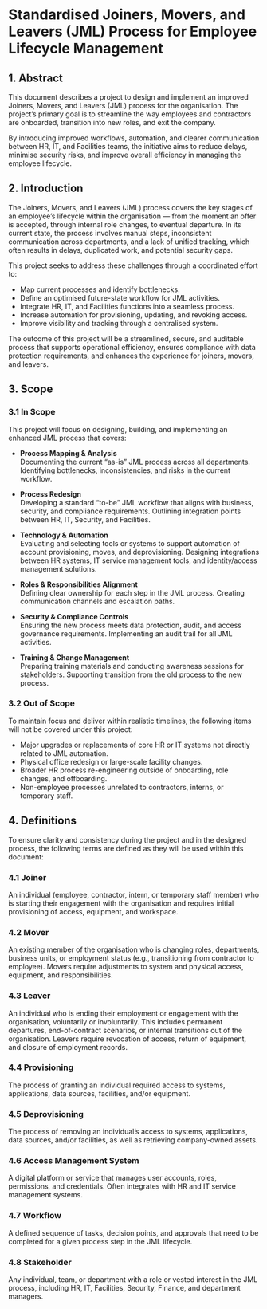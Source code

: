 # Standardised Joiners, Movers, and Leavers (JML) Process for Employee Lifecycle Management

## 1. Abstract

This document describes a project to design and implement an improved Joiners,
Movers, and Leavers (JML) process for the organisation. The project’s primary
goal is to streamline the way employees and contractors are onboarded,
transition into new roles, and exit the company.

By introducing improved workflows, automation, and clearer communication between
HR, IT, and Facilities teams, the initiative aims to reduce delays, minimise
security risks, and improve overall efficiency in managing the employee
lifecycle.

## 2. Introduction

The Joiners, Movers, and Leavers (JML) process covers the key stages of an
employee’s lifecycle within the organisation — from the moment an offer is
accepted, through internal role changes, to eventual departure. In its current
state, the process involves manual steps, inconsistent communication across
departments, and a lack of unified tracking, which often results in delays,
duplicated work, and potential security gaps.

This project seeks to address these challenges through a coordinated effort to:

- Map current processes and identify bottlenecks.
- Define an optimised future-state workflow for JML activities.
- Integrate HR, IT, and Facilities functions into a seamless process.
- Increase automation for provisioning, updating, and revoking access.
- Improve visibility and tracking through a centralised system.

The outcome of this project will be a streamlined, secure, and auditable process
that supports operational efficiency, ensures compliance with data protection
requirements, and enhances the experience for joiners, movers, and leavers.

## 3. Scope

### 3.1 In Scope

This project will focus on designing, building, and implementing an enhanced JML
process that covers:

- **Process Mapping & Analysis**\
    Documenting the current “as-is” JML process across all departments.
    Identifying bottlenecks, inconsistencies, and risks in the current workflow.

- **Process Redesign**\
    Developing a standard “to-be” JML workflow that aligns with business, security, and compliance requirements.
    Outlining integration points between HR, IT, Security, and Facilities.

- **Technology & Automation**\
    Evaluating and selecting tools or systems to support automation of account provisioning, moves, and deprovisioning.
    Designing integrations between HR systems, IT service management tools, and identity/access management solutions.

- **Roles & Responsibilities Alignment**\
    Defining clear ownership for each step in the JML process.
    Creating communication channels and escalation paths.

- **Security & Compliance Controls**\
    Ensuring the new process meets data protection, audit, and access governance requirements.
    Implementing an audit trail for all JML activities.

- **Training & Change Management**\
    Preparing training materials and conducting awareness sessions for stakeholders.
    Supporting transition from the old process to the new process.

### 3.2 Out of Scope

To maintain focus and deliver within realistic timelines, the following items
will not be covered under this project:

- Major upgrades or replacements of core HR or IT systems not directly related
    to JML automation.
- Physical office redesign or large-scale facility changes.
- Broader HR process re-engineering outside of onboarding, role changes, and
    offboarding.
- Non-employee processes unrelated to contractors, interns, or temporary staff.

## 4. Definitions

To ensure clarity and consistency during the project and in the designed
process, the following terms are defined as they will be used within this document:

### 4.1 Joiner

An individual (employee, contractor, intern, or temporary staff member) who is
starting their engagement with the organisation and requires initial
provisioning of access, equipment, and workspace.

### 4.2 Mover

An existing member of the organisation who is changing roles, departments,
business units, or employment status (e.g., transitioning from contractor to
employee). Movers require adjustments to system and physical access, equipment,
and responsibilities.

### 4.3 Leaver

An individual who is ending their employment or engagement with the
organisation, voluntarily or involuntarily. This includes permanent departures,
end-of-contract scenarios, or internal transitions out of the organisation.
Leavers require revocation of access, return of equipment, and closure of
employment records.

### 4.4 Provisioning

The process of granting an individual required access to systems, applications,
data sources, facilities, and/or equipment.

### 4.5 Deprovisioning

The process of removing an individual’s access to systems, applications, data
sources, and/or facilities, as well as retrieving company-owned assets.

### 4.6 Access Management System

A digital platform or service that manages user accounts, roles, permissions,
and credentials. Often integrates with HR and IT service management systems.

### 4.7 Workflow

A defined sequence of tasks, decision points, and approvals that need to be
completed for a given process step in the JML lifecycle.

### 4.8 Stakeholder

Any individual, team, or department with a role or vested interest in the JML
process, including HR, IT, Facilities, Security, Finance, and department
managers.
